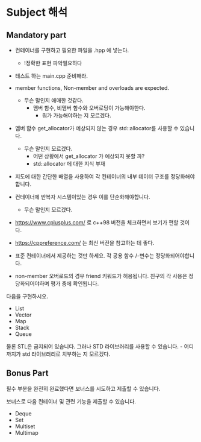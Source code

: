 # Subject 해석

## Mandatory part

- 컨테이너를 구현하고 필요한 파일을 <continer>.hpp 에 넣는다.
    - !정확한 표현 파악필요하다

- 테스트 하는 main.cpp 준비해라.

- member functions, Non-member and overloads are expected.
    - 무슨 말인지 애매한 것같다.
        - 멤버 함수, 비멤버 함수와 오버로딩이 가능해야한다.
            - 뭐가 가능해야하는 지 모르겠다.

- 멤버 함수 get_allocator가 예상되지 않는 경우 std::allocator를 사용할 수 있습니다.
    - 무슨 말인지 모르겠다.
        - 어떤 상황에서 get_allocator 가 예상되지 못할 까?
        - std::allocator 에 대한 지식 부재

- 지도에 대한 간단한 배열을 사용하여 각 컨테이너의 내부 데이터 구조를 정당화해야합니다.

- 컨테이너에 반복자 시스템이있는 경우 이를 단순화해야합니다.
    - 무슨 말인지 모르겠다.

- https://www.cplusplus.com/ 로 c++98 버전을 체크하면서 보기가 편할 것이다.

- https://cppreference.com/ 는 최신 버전을 참고하는 데 좋다.

- 표준 컨테이너에서 제공하는 것만 하세요. 각 공용 함수 /-변수는 정당화되어야합니다.

- non-member 오버로드의 경우 friend 키워드가 허용됩니다. 친구의 각 사용은 정당화되어야하며 평가 중에 확인됩니다.

다음을 구현하시오.

- List
- Vector
- Map
- Stack
- Queue

물론 STL은 금지되어 있습니다. 그러나 STD 라이브러리를 사용할 수 있습니다.
    - 어디 까지가 std 라이브러리로 치부하는 지 모르겠다.

## Bonus Part

필수 부분을 완전히 완료했다면 보너스를 시도하고 제출할 수 있습니다.

보너스로 다음 컨테이너 및 관련 기능을 제출할 수 있습니다.

- Deque
- Set
- Multiset
- Multimap